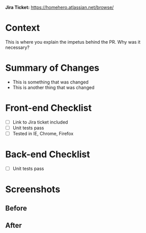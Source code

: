**Jira Ticket:** https://homehero.atlassian.net/browse/

# Context
This is where you explain the impetus behind the PR. Why was it necessary?

# Summary of Changes
- This is something that was changed
- This is another thing that was changed

# Front-end Checklist
- [ ] Link to Jira ticket included
- [ ] Unit tests pass
- [ ] Tested in IE, Chrome, Firefox

# Back-end Checklist
- [ ] Unit tests pass

# Screenshots

## Before

## After
